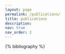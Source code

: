 ```yaml
---
layout: page
permalink: /publications/
title: publications
description: 
nav: true
nav_order: 2
---
```


<!-- _pages/publications.md -->
<div class="publications">

{% bibliography %}

</div>

<html>
<head>
<meta name="viewport" content="width=device-width, initial-scale=1">
<link rel="stylesheet" href="https://cdnjs.cloudflare.com/ajax/libs/font-awesome/4.7.0/css/font-awesome.min.css">
</head>
<body>
<div class="social">
<div class="contact-icons">

</div>